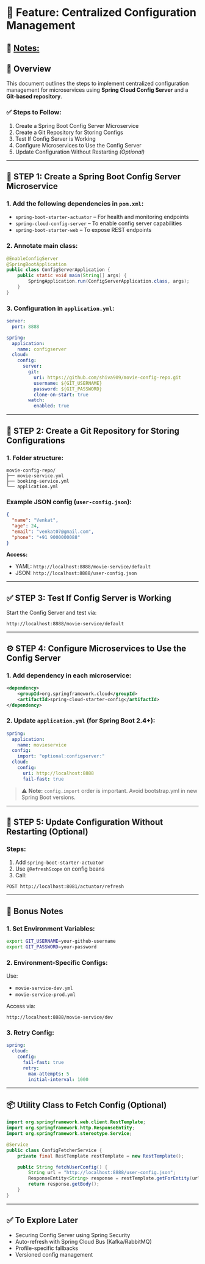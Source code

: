 # 📌 Feature: Centralized Configuration Management
🔗 [Notes:](notes/README.md)
---

## 📘 Overview
This document outlines the steps to implement centralized configuration management for microservices using **Spring Cloud Config Server** and a **Git-based repository**.

### ✅ Steps to Follow:
1. Create a Spring Boot Config Server Microservice
2. Create a Git Repository for Storing Configs
3. Test If Config Server is Working
4. Configure Microservices to Use the Config Server
5. Update Configuration Without Restarting *(Optional)*

---

## 🔧 STEP 1: Create a Spring Boot Config Server Microservice

### 1. Add the following dependencies in `pom.xml`:
- `spring-boot-starter-actuator` – For health and monitoring endpoints
- `spring-cloud-config-server` – To enable config server capabilities
- `spring-boot-starter-web` – To expose REST endpoints

### 2. Annotate main class:
```java
@EnableConfigServer
@SpringBootApplication
public class ConfigServerApplication {
    public static void main(String[] args) {
        SpringApplication.run(ConfigServerApplication.class, args);
    }
}
```

### 3. Configuration in `application.yml`:
```yaml
server:
  port: 8888

spring:
  application:
    name: configserver
  cloud:
    config:
      server:
        git:
          uri: https://github.com/shiva909/movie-config-repo.git
          username: ${GIT_USERNAME}
          password: ${GIT_PASSWORD}
          clone-on-start: true
        watch:
          enabled: true
```

---

## 📁 STEP 2: Create a Git Repository for Storing Configurations

### 1. Folder structure:
```
movie-config-repo/
├── movie-service.yml
├── booking-service.yml
└── application.yml
```

### Example JSON config (`user-config.json`):
```json
{
  "name": "Venkat",
  "age": 24,
  "email": "venkat07@gmail.com",
  "phone": "+91 9000000088"
}
```

**Access:**
- YAML: `http://localhost:8888/movie-service/default`
- JSON: `http://localhost:8888/user-config.json`

---

## ✅ STEP 3: Test If Config Server is Working

Start the Config Server and test via:
```
http://localhost:8888/movie-service/default
```

---

## ⚙️ STEP 4: Configure Microservices to Use the Config Server

### 1. Add dependency in each microservice:
```xml
<dependency>
    <groupId>org.springframework.cloud</groupId>
    <artifactId>spring-cloud-starter-config</artifactId>
</dependency>
```

### 2. Update `application.yml` (for Spring Boot 2.4+):
```yaml
spring:
  application:
    name: movieservice
  config:
    import: "optional:configserver:"
  cloud:
    config:
      uri: http://localhost:8888
      fail-fast: true
```

> ⚠️ **Note:** `config.import` order is important. Avoid bootstrap.yml in new Spring Boot versions.

---

## 🔄 STEP 5: Update Configuration Without Restarting (Optional)

### Steps:
1. Add `spring-boot-starter-actuator`
2. Use `@RefreshScope` on config beans
3. Call:
```
POST http://localhost:8081/actuator/refresh
```

---

## 🎁 Bonus Notes

### 1. Set Environment Variables:
```bash
export GIT_USERNAME=your-github-username
export GIT_PASSWORD=your-password
```

### 2. Environment-Specific Configs:
Use:
- `movie-service-dev.yml`
- `movie-service-prod.yml`

Access via:
```
http://localhost:8888/movie-service/dev
```

### 3. Retry Config:
```yaml
spring:
  cloud:
    config:
      fail-fast: true
      retry:
        max-attempts: 5
        initial-interval: 1000
```

---

## 📦 Utility Class to Fetch Config (Optional)
```java
import org.springframework.web.client.RestTemplate;
import org.springframework.http.ResponseEntity;
import org.springframework.stereotype.Service;

@Service
public class ConfigFetcherService {
    private final RestTemplate restTemplate = new RestTemplate();

    public String fetchUserConfig() {
        String url = "http://localhost:8888/user-config.json";
        ResponseEntity<String> response = restTemplate.getForEntity(url, String.class);
        return response.getBody();
    }
}
```

---

## ✅ To Explore Later
- Securing Config Server using Spring Security
- Auto-refresh with Spring Cloud Bus (Kafka/RabbitMQ)
- Profile-specific fallbacks
- Versioned config management
